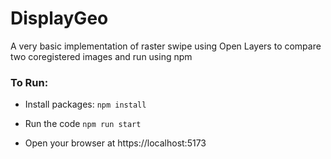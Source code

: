 # DisplayGeo

A very basic implementation of raster swipe using Open Layers to compare two coregistered images and run using npm

### To Run:
- Install packages:
`npm install`

- Run the code
`npm run start `

- Open your browser at https://localhost:5173
